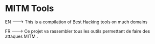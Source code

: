 # MITM Tools  
EN ---> This is a compilation of Best Hacking tools on much domains 


FR ---> Ce projet va rassembler tous les outils permettant de faire des attaques MITM .
